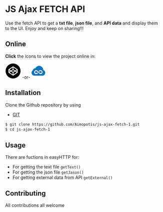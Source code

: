 # JS Ajax FETCH API  
Use the fetch API to get a **txt file**,  **json file**, and **API data** and display them to the UI. Enjoy and keep on sharing!!! 

## Online 
**Click** the icons to view the project online in:

[![Codepen icon](img/codepen50.png)](https://codepen.io/MorpheusStudio/pen/rdJKvW) 
 -or- 
[![jsfiddle icon](img/jsfiddle50.png)](https://jsfiddle.net/Morpheus_Studio/5jt36b4b/1/)

## Installation
Clone the Github repository by using 
* [GIT](https://git-scm.com/downloads)
```sh
$ git clone https://github.com/Aimopotis/js-ajax-fetch-1.git
$ cd js-ajax-fetch-1
```
## Usage
There are fuctions in easyHTTP for: 

* For getting the text file `getText()`
* For getting the json file `getJason()`
* For getting external data from API `getExternal()`

 
## Contributing
All contributions all welcome


